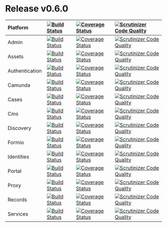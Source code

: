 # Release v0.6.0

| Platform | [![Build Status](https://travis-ci.org/DigitalState/Platform.svg?branch=0.6.0)](https://travis-ci.org/DigitalState/Platform) | [![Coverage Status](https://coveralls.io/repos/github/DigitalState/Platform/badge.svg?branch=0.6.0)](https://coveralls.io/github/DigitalState/Platform?branch=0.6.0) | [![Scrutinizer Code Quality](https://scrutinizer-ci.com/g/DigitalState/Platform/badges/quality-score.png?b=0.6.0)](https://scrutinizer-ci.com/g/DigitalState/Platform/?branch=0.6.0) |
| :-- | :-- | :-- | :-- |
| Admin | [![Build Status](https://travis-ci.org/DigitalState/Admin.svg?branch=0.6.0)](https://travis-ci.org/DigitalState/Admin) | [![Coverage Status](https://coveralls.io/repos/github/DigitalState/Admin/badge.svg?branch=0.6.0)](https://coveralls.io/github/DigitalState/Admin?branch=0.6.0) | [![Scrutinizer Code Quality](https://scrutinizer-ci.com/g/DigitalState/Admin/badges/quality-score.png?b=0.6.0)](https://scrutinizer-ci.com/g/DigitalState/Admin/?branch=0.6.0) |
| Assets | [![Build Status](https://travis-ci.org/DigitalState/Assets.svg?branch=0.6.0)](https://travis-ci.org/DigitalState/Assets) | [![Coverage Status](https://coveralls.io/repos/github/DigitalState/Assets/badge.svg?branch=0.6.0)](https://coveralls.io/github/DigitalState/Assets?branch=0.6.0) | [![Scrutinizer Code Quality](https://scrutinizer-ci.com/g/DigitalState/Assets/badges/quality-score.png?b=0.6.0)](https://scrutinizer-ci.com/g/DigitalState/Assets/?branch=0.6.0) |
| Authentication | [![Build Status](https://travis-ci.org/DigitalState/Authentication.svg?branch=0.6.0)](https://travis-ci.org/DigitalState/Authentication) | [![Coverage Status](https://coveralls.io/repos/github/DigitalState/Authentication/badge.svg?branch=0.6.0)](https://coveralls.io/github/DigitalState/Authentication?branch=0.6.0) | [![Scrutinizer Code Quality](https://scrutinizer-ci.com/g/DigitalState/Authentication/badges/quality-score.png?b=0.6.0)](https://scrutinizer-ci.com/g/DigitalState/Authentication/?branch=0.6.0) |
| Camunda | [![Build Status](https://travis-ci.org/DigitalState/Camunda.svg?branch=0.6.0)](https://travis-ci.org/DigitalState/Camunda) | [![Coverage Status](https://coveralls.io/repos/github/DigitalState/Camunda/badge.svg?branch=0.6.0)](https://coveralls.io/github/DigitalState/Camunda?branch=0.6.0) | [![Scrutinizer Code Quality](https://scrutinizer-ci.com/g/DigitalState/Camunda/badges/quality-score.png?b=0.6.0)](https://scrutinizer-ci.com/g/DigitalState/Camunda/?branch=0.6.0) |
| Cases | [![Build Status](https://travis-ci.org/DigitalState/Cases.svg?branch=0.6.0)](https://travis-ci.org/DigitalState/Cases) | [![Coverage Status](https://coveralls.io/repos/github/DigitalState/Cases/badge.svg?branch=0.6.0)](https://coveralls.io/github/DigitalState/Cases?branch=0.6.0) | [![Scrutinizer Code Quality](https://scrutinizer-ci.com/g/DigitalState/Cases/badges/quality-score.png?b=0.6.0)](https://scrutinizer-ci.com/g/DigitalState/Cases/?branch=0.6.0) |
| Cms | [![Build Status](https://travis-ci.org/DigitalState/Cms.svg?branch=0.6.0)](https://travis-ci.org/DigitalState/Cms) | [![Coverage Status](https://coveralls.io/repos/github/DigitalState/Cms/badge.svg?branch=0.6.0)](https://coveralls.io/github/DigitalState/Cms?branch=0.6.0) | [![Scrutinizer Code Quality](https://scrutinizer-ci.com/g/DigitalState/Cms/badges/quality-score.png?b=0.6.0)](https://scrutinizer-ci.com/g/DigitalState/Cms/?branch=0.6.0) |
| Discovery | [![Build Status](https://travis-ci.org/DigitalState/Discovery.svg?branch=0.6.0)](https://travis-ci.org/DigitalState/Discovery) | [![Coverage Status](https://coveralls.io/repos/github/DigitalState/Discovery/badge.svg?branch=0.6.0)](https://coveralls.io/github/DigitalState/Discovery?branch=0.6.0) | [![Scrutinizer Code Quality](https://scrutinizer-ci.com/g/DigitalState/Discovery/badges/quality-score.png?b=0.6.0)](https://scrutinizer-ci.com/g/DigitalState/Discovery/?branch=0.6.0) |
| Formio | [![Build Status](https://travis-ci.org/DigitalState/Formio.svg?branch=0.6.0)](https://travis-ci.org/DigitalState/Formio) | [![Coverage Status](https://coveralls.io/repos/github/DigitalState/Formio/badge.svg?branch=0.6.0)](https://coveralls.io/github/DigitalState/Formio?branch=0.6.0) | [![Scrutinizer Code Quality](https://scrutinizer-ci.com/g/DigitalState/Formio/badges/quality-score.png?b=0.6.0)](https://scrutinizer-ci.com/g/DigitalState/Formio/?branch=0.6.0) |
| Identities | [![Build Status](https://travis-ci.org/DigitalState/Identities.svg?branch=0.6.0)](https://travis-ci.org/DigitalState/Identities) | [![Coverage Status](https://coveralls.io/repos/github/DigitalState/Identities/badge.svg?branch=0.6.0)](https://coveralls.io/github/DigitalState/Identities?branch=0.6.0) | [![Scrutinizer Code Quality](https://scrutinizer-ci.com/g/DigitalState/Identities/badges/quality-score.png?b=0.6.0)](https://scrutinizer-ci.com/g/DigitalState/Identities/?branch=0.6.0) |
| Portal | [![Build Status](https://travis-ci.org/DigitalState/Portal.svg?branch=0.6.0)](https://travis-ci.org/DigitalState/Portal) | [![Coverage Status](https://coveralls.io/repos/github/DigitalState/Portal/badge.svg?branch=0.6.0)](https://coveralls.io/github/DigitalState/Portal?branch=0.6.0) | [![Scrutinizer Code Quality](https://scrutinizer-ci.com/g/DigitalState/Portal/badges/quality-score.png?b=0.6.0)](https://scrutinizer-ci.com/g/DigitalState/Portal/?branch=0.6.0) |
| Proxy | [![Build Status](https://travis-ci.org/DigitalState/Proxy.svg?branch=0.6.0)](https://travis-ci.org/DigitalState/Proxy) | [![Coverage Status](https://coveralls.io/repos/github/DigitalState/Proxy/badge.svg?branch=0.6.0)](https://coveralls.io/github/DigitalState/Proxy?branch=0.6.0) | [![Scrutinizer Code Quality](https://scrutinizer-ci.com/g/DigitalState/Proxy/badges/quality-score.png?b=0.6.0)](https://scrutinizer-ci.com/g/DigitalState/Proxy/?branch=0.6.0) |
| Records | [![Build Status](https://travis-ci.org/DigitalState/Records.svg?branch=0.6.0)](https://travis-ci.org/DigitalState/Records) | [![Coverage Status](https://coveralls.io/repos/github/DigitalState/Records/badge.svg?branch=0.6.0)](https://coveralls.io/github/DigitalState/Records?branch=0.6.0) | [![Scrutinizer Code Quality](https://scrutinizer-ci.com/g/DigitalState/Records/badges/quality-score.png?b=0.6.0)](https://scrutinizer-ci.com/g/DigitalState/Records/?branch=0.6.0) |
| Services | [![Build Status](https://travis-ci.org/DigitalState/Services.svg?branch=0.6.0)](https://travis-ci.org/DigitalState/Services) | [![Coverage Status](https://coveralls.io/repos/github/DigitalState/Services/badge.svg?branch=0.6.0)](https://coveralls.io/github/DigitalState/Services?branch=0.6.0) | [![Scrutinizer Code Quality](https://scrutinizer-ci.com/g/DigitalState/Services/badges/quality-score.png?b=0.6.0)](https://scrutinizer-ci.com/g/DigitalState/Services/?branch=0.6.0) |
